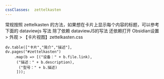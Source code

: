 ```yaml
---
cssClasses:  zettelkasten
---
```


常规按照 zettelkasten 的方法，如果想在卡片上显示每个内容的标题，可以参考下面的 dataviewjs 写法
除了依赖 dataviewJS的写法
还依赖打开 Obsidian设置 > 外观 > 【卡片视图】zettelkasten.css

```dataviewjs
dv.table(["卡片","简介","描述"],
dv.pages("#zettelkasten")
	.map(b => [("设备：" + b.file.link),
	 ("描述：" + b.description),	
	  ("型号：" + b.描述)
	 ]));
```













